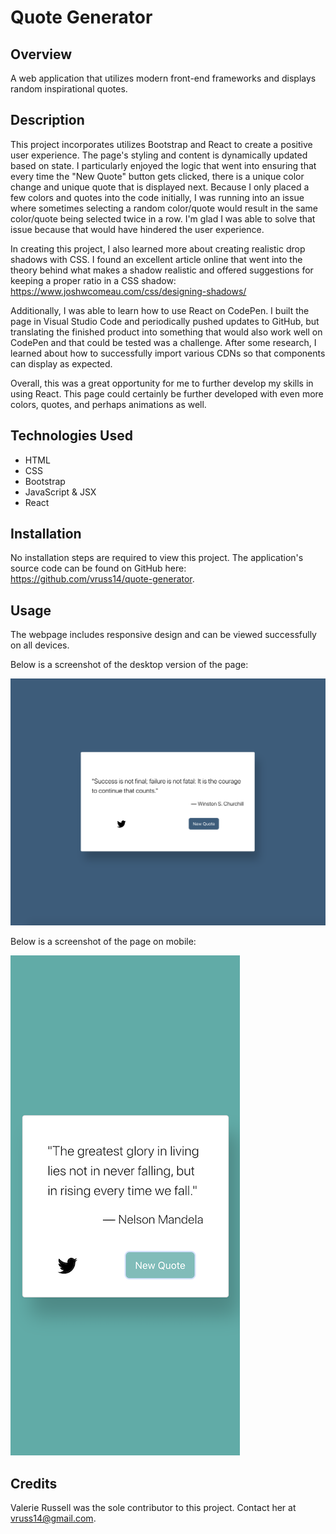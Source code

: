 # Quote Generator

## Overview

A web application that utilizes modern front-end frameworks and displays random inspirational quotes.

## Description

This project incorporates utilizes Bootstrap and React to create a positive user experience. The page's styling and content is dynamically updated based on state. I particularly enjoyed the logic that went into ensuring that every time the "New Quote" button gets clicked, there is a unique color change and unique quote that is displayed next. Because I only placed a few colors and quotes into the code initially, I was running into an issue where sometimes selecting a random color/quote would result in the same color/quote being selected twice in a row. I'm glad I was able to solve that issue because that would have hindered the user experience.

In creating this project, I also learned more about creating realistic drop shadows with CSS. I found an excellent article online that went into the theory behind what makes a shadow realistic and offered suggestions for keeping a proper ratio in a CSS shadow: https://www.joshwcomeau.com/css/designing-shadows/

Additionally, I was able to learn how to use React on CodePen. I built the page in Visual Studio Code and periodically pushed updates to GitHub, but translating the finished product into something that would also work well on CodePen and that could be tested was a challenge. After some research, I learned about how to successfully import various CDNs so that components can display as expected.

Overall, this was a great opportunity for me to further develop my skills in using React. This page could certainly be further developed with even more colors, quotes, and perhaps animations as well.


## Technologies Used

- HTML
- CSS
- Bootstrap
- JavaScript & JSX
- React

## Installation

No installation steps are required to view this project. The application's source code can be found on GitHub here: https://github.com/vruss14/quote-generator.

## Usage

The webpage includes responsive design and can be viewed successfully on all devices.

Below is a screenshot of the desktop version of the page:

![Quote Generator on Desktop](./public/quote-generator-desktop.png)

Below is a screenshot of the page on mobile:

![Quote Generator on Mobile](./public/quote-generator-mobile.png)

## Credits

Valerie Russell was the sole contributor to this project. Contact her at vruss14@gmail.com.